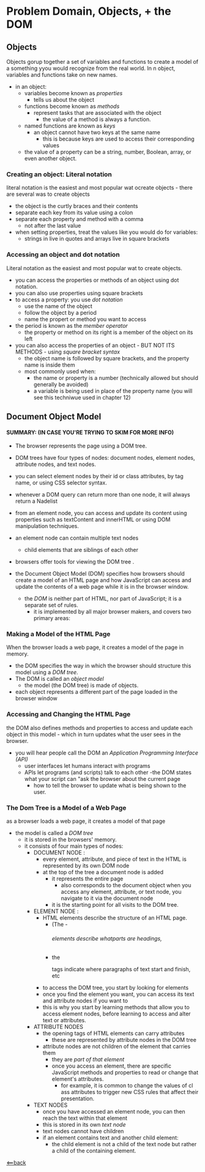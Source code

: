 # Problem Domain, Objects, + the DOM

## Objects
Objects gorup together a set of variables and functions to create a model of a something yyou would recognize from the real world. In n object, variables and functions take on new names. 
- in an object: 
    - variables become known as *properties* 
        - tells us about the object 
    - functions become known as *methods* 
        - represent tasks that are associated with the object 
            - the value of a method is always a function. 
    - named functions are known as *keys*
        - an object cannot have two keys at the same name
            - this is because keys are used to access their corresponding values
    - the value of a property can be a string, number, Boolean, array, or even another object. 

### Creating an object: Literal notation
literal notation is the easiest and most popular wat ocreate objects - there are several was to create objects
- the object is the curtly braces and their contents 
- separate each key from its value using a colon
- separate each property and method with a comma 
    - not after the last value 
- when setting properties, treat the values like you would do for variables:
    - strings in live in quotes and arrays live in square brackets

### Accessing an object and dot notation 
Literal notation as the easiest and most popular wat to create objects. 
- you can access the properties or methods of an object using dot notation. 
- you can also use properties using square brackets
- to access a property: you use *dot notation*
    - use the name of the object
    - follow the object by a period
    - name the propert or method you want to access 
- the period is known as the *member operator*
    - the property or method on its right is a member of the object on its left 
- you can also access the properties of an object - BUT NOT ITS METHODS - using *square bracket syntax*
    - the object name is followed by square brackets, and the property name is inside them
    - most commonly used when:
        - the name or property is a number (technically allowed but should generally be avoided)
        - a variable is being used in place of the property name (you will see this techniwue used in chapter 12)
        
## Document Object Model

#### SUMMARY: (IN CASE YOU'RE TRYING TO SKIM FOR MORE INFO) 
- The browser represents the page using a DOM tree.
- DOM trees have four types of nodes: document nodes, element nodes, attribute nodes, and text nodes.
- you can select element nodes by their id or class attributes, by tag name, or using CSS selector syntax.
- whenever a DOM query can return more than one node, it will always return a Nadelist
- from an element node, you can access and update its content using properties such as textContent and innerHTML or using DOM manipulation techniques.
- an element node can contain multiple text nodes 
    - child elements that are siblings of each other
- browsers offer tools for viewing the DOM tree . 

- the Document Object Model (DOM) specifies how browsers should create a model of an HTML page and how JavaScript can access and update the
contents of a web page while it is in the browser window.
    - the *DOM* is neither part of HTML, nor part of JavaScript; it is a separate set of rules.
        - it is implemented by all major browser makers, and covers two primary areas:

### Making a Model of the HTML Page 
When the browser loads a web page, it creates a model of the page in memory.
 - the DOM specifies the way in which the browser should structure this model using a *DOM tree*.
 - The DOM is called an *object model*
    - the model (the DOM tree) is made of objects.
- each object represents a different part of the page loaded in the browser window

### Accessing and Changing the HTML Page
the DOM also defines methods and properties to access and update each object in this model 
    - which in turn updates what the user sees in the browser.
- you will hear people call the DOM an *Application Programming Interface (API)*
    - user interfaces let humans interact with programs
    - APls let programs (and scripts) talk to each other
    -the DOM states what your script can "ask the browser about the current page
        - how to tell the browser to update what is being shown to the user. 

### The Dom Tree is a Model of a Web Page
as a browser loads a web page, it creates a model of that page
- the model is called a *DOM tree*
    - it is stored in the browsers' memory.
    - it consists of four main types of nodes:
        - DOCUMENT NODE :
            - every element, attribute, and piece of text in the HTML is represented by its own DOM node
            - at the top of the tree a document node is added
                - it represents the entire page 
                    - also corresponds to the document object
                when you access any element, attribute, or text node, you navigate to it via the document node
                - it is the starting point for all visits to the DOM tree. 
        - ELEMENT NODE :
            - HTML elements describe the structure of an HTML page. 
                - (The <h l > - <h6> elements describe whatparts are headings,
                - the <p> tags indicate where paragraphs of text start and finish, etc
            - to access the DOM tree, you start by looking for elements
            - once you find the element you want, you can access its text and attribute nodes if you  want to
            - this is why you start by learning methods that allow you to access element nodes, before learning to access and alter text or attributes. 
        - ATTRIBUTE NODES
            - the opening tags of HTML elements can carry attributes 
                - these are represented by attribute nodes in the DOM tree
            - attribute nodes are not children of the element that carries them
                - they are *part of that element* 
                - once you access an element, there are specific JavaScript methods and properties to read or change that element's attributes.
                    - for example, it is common to change the values of cl ass attributes to trigger new  CSS rules that affect their presentation. 
        - TEXT NODES
            - once you have accessed an element node, you can then reach the text within that element
            - this is stored in its own *text node* 
            - text nodes cannot have children 
            - if an element contains text and another child element:
                - the child element is not a child of the text node but rather a child of the containing element.

                
[<==back](README.md)